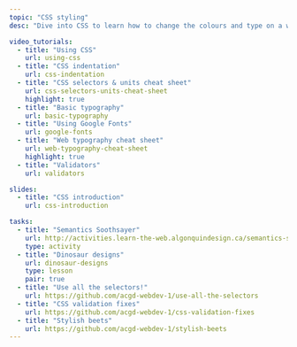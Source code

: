 ```yaml
---
topic: "CSS styling"
desc: "Dive into CSS to learn how to change the colours and type on a website."

video_tutorials:
  - title: "Using CSS"
    url: using-css
  - title: "CSS indentation"
    url: css-indentation
  - title: "CSS selectors & units cheat sheet"
    url: css-selectors-units-cheat-sheet
    highlight: true
  - title: "Basic typography"
    url: basic-typography
  - title: "Using Google Fonts"
    url: google-fonts
  - title: "Web typography cheat sheet"
    url: web-typography-cheat-sheet
    highlight: true
  - title: "Validators"
    url: validators

slides:
  - title: "CSS introduction"
    url: css-introduction

tasks:
  - title: "Semantics Soothsayer"
    url: http://activities.learn-the-web.algonquindesign.ca/semantics-soothsayer/
    type: activity
  - title: "Dinosaur designs"
    url: dinosaur-designs
    type: lesson
    pair: true
  - title: "Use all the selectors!"
    url: https://github.com/acgd-webdev-1/use-all-the-selectors
  - title: "CSS validation fixes"
    url: https://github.com/acgd-webdev-1/css-validation-fixes
  - title: "Stylish beets"
    url: https://github.com/acgd-webdev-1/stylish-beets
---
```

